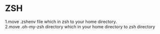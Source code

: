 # ZSH
1.move .zshenv file which in zsh to your home directory.  
2.move .oh-my-zsh directory which in your home directory to zsh directory
